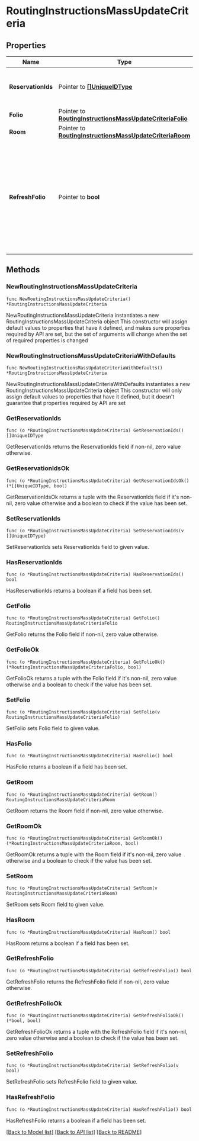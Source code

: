 # RoutingInstructionsMassUpdateCriteria

## Properties

Name | Type | Description | Notes
------------ | ------------- | ------------- | -------------
**ReservationIds** | Pointer to [**[]UniqueIDType**](UniqueIDType.md) | Unique ID of reservations to be updated. | [optional] 
**Folio** | Pointer to [**RoutingInstructionsMassUpdateCriteriaFolio**](RoutingInstructionsMassUpdateCriteriaFolio.md) |  | [optional] 
**Room** | Pointer to [**RoutingInstructionsMassUpdateCriteriaRoom**](RoutingInstructionsMassUpdateCriteriaRoom.md) |  | [optional] 
**RefreshFolio** | Pointer to **bool** | On a successful update, the transactions that are already posted in the guest&#39;s folio will be re-organized based on the configured instructions. | [optional] 

## Methods

### NewRoutingInstructionsMassUpdateCriteria

`func NewRoutingInstructionsMassUpdateCriteria() *RoutingInstructionsMassUpdateCriteria`

NewRoutingInstructionsMassUpdateCriteria instantiates a new RoutingInstructionsMassUpdateCriteria object
This constructor will assign default values to properties that have it defined,
and makes sure properties required by API are set, but the set of arguments
will change when the set of required properties is changed

### NewRoutingInstructionsMassUpdateCriteriaWithDefaults

`func NewRoutingInstructionsMassUpdateCriteriaWithDefaults() *RoutingInstructionsMassUpdateCriteria`

NewRoutingInstructionsMassUpdateCriteriaWithDefaults instantiates a new RoutingInstructionsMassUpdateCriteria object
This constructor will only assign default values to properties that have it defined,
but it doesn't guarantee that properties required by API are set

### GetReservationIds

`func (o *RoutingInstructionsMassUpdateCriteria) GetReservationIds() []UniqueIDType`

GetReservationIds returns the ReservationIds field if non-nil, zero value otherwise.

### GetReservationIdsOk

`func (o *RoutingInstructionsMassUpdateCriteria) GetReservationIdsOk() (*[]UniqueIDType, bool)`

GetReservationIdsOk returns a tuple with the ReservationIds field if it's non-nil, zero value otherwise
and a boolean to check if the value has been set.

### SetReservationIds

`func (o *RoutingInstructionsMassUpdateCriteria) SetReservationIds(v []UniqueIDType)`

SetReservationIds sets ReservationIds field to given value.

### HasReservationIds

`func (o *RoutingInstructionsMassUpdateCriteria) HasReservationIds() bool`

HasReservationIds returns a boolean if a field has been set.

### GetFolio

`func (o *RoutingInstructionsMassUpdateCriteria) GetFolio() RoutingInstructionsMassUpdateCriteriaFolio`

GetFolio returns the Folio field if non-nil, zero value otherwise.

### GetFolioOk

`func (o *RoutingInstructionsMassUpdateCriteria) GetFolioOk() (*RoutingInstructionsMassUpdateCriteriaFolio, bool)`

GetFolioOk returns a tuple with the Folio field if it's non-nil, zero value otherwise
and a boolean to check if the value has been set.

### SetFolio

`func (o *RoutingInstructionsMassUpdateCriteria) SetFolio(v RoutingInstructionsMassUpdateCriteriaFolio)`

SetFolio sets Folio field to given value.

### HasFolio

`func (o *RoutingInstructionsMassUpdateCriteria) HasFolio() bool`

HasFolio returns a boolean if a field has been set.

### GetRoom

`func (o *RoutingInstructionsMassUpdateCriteria) GetRoom() RoutingInstructionsMassUpdateCriteriaRoom`

GetRoom returns the Room field if non-nil, zero value otherwise.

### GetRoomOk

`func (o *RoutingInstructionsMassUpdateCriteria) GetRoomOk() (*RoutingInstructionsMassUpdateCriteriaRoom, bool)`

GetRoomOk returns a tuple with the Room field if it's non-nil, zero value otherwise
and a boolean to check if the value has been set.

### SetRoom

`func (o *RoutingInstructionsMassUpdateCriteria) SetRoom(v RoutingInstructionsMassUpdateCriteriaRoom)`

SetRoom sets Room field to given value.

### HasRoom

`func (o *RoutingInstructionsMassUpdateCriteria) HasRoom() bool`

HasRoom returns a boolean if a field has been set.

### GetRefreshFolio

`func (o *RoutingInstructionsMassUpdateCriteria) GetRefreshFolio() bool`

GetRefreshFolio returns the RefreshFolio field if non-nil, zero value otherwise.

### GetRefreshFolioOk

`func (o *RoutingInstructionsMassUpdateCriteria) GetRefreshFolioOk() (*bool, bool)`

GetRefreshFolioOk returns a tuple with the RefreshFolio field if it's non-nil, zero value otherwise
and a boolean to check if the value has been set.

### SetRefreshFolio

`func (o *RoutingInstructionsMassUpdateCriteria) SetRefreshFolio(v bool)`

SetRefreshFolio sets RefreshFolio field to given value.

### HasRefreshFolio

`func (o *RoutingInstructionsMassUpdateCriteria) HasRefreshFolio() bool`

HasRefreshFolio returns a boolean if a field has been set.


[[Back to Model list]](../README.md#documentation-for-models) [[Back to API list]](../README.md#documentation-for-api-endpoints) [[Back to README]](../README.md)


